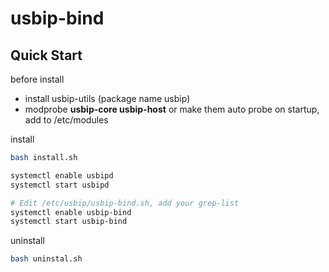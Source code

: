 # usbip-bind

## Quick Start

before install
* install usbip-utils (package name usbip)
* modprobe **usbip-core usbip-host** or make them auto probe on startup, add to /etc/modules

install
```bash
bash install.sh

systemctl enable usbipd
systemctl start usbipd

# Edit /etc/usbip/usbip-bind.sh, add your grep-list
systemctl enable usbip-bind
systemctl start usbip-bind
```

uninstall
```bash
bash uninstal.sh
```

